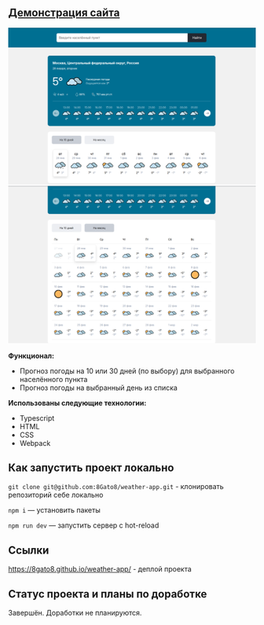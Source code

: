 ## [Демонстрация сайта](https://8gato8.github.io/weather-app/)

<div align="center">
  <img src="./src/assets/img/weather-app1.png">
  <img src="./src/assets/img/weather-app2.png">
</div>

**Функционал:**

- Прогноз погоды на 10 или 30 дней (по выбору) для выбранного населённого пункта
- Прогноз погоды на выбранный день из списка

**Использованы следующие технологии:**

- Typescript
- HTML
- CSS
- Webpack

## Как запустить проект локально

`git clone git@github.com:8Gato8/weather-app.git` - клонировать репозиторий себе локально

`npm i` — установить пакеты

`npm run dev` — запустить сервер с hot-reload

## Ссылки

https://8gato8.github.io/weather-app/ - деплой проекта

## Статус проекта и планы по доработке

Завершён. Доработки не планируются.
